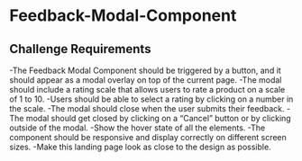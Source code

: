 # Feedback-Modal-Component
## Challenge Requirements
-The Feedback Modal Component should be triggered by a button, and it should appear as a modal overlay on top of the current page.
-The modal should include a rating scale that allows users to rate a product on a scale of 1 to 10.
-Users should be able to select a rating by clicking on a number in the scale.
-The modal should close when the user submits their feedback.
-The modal should get closed by clicking on a “Cancel” button or by clicking outside of the modal.
-Show the hover state of all the elements.
-The component should be responsive and display correctly on different screen sizes.
-Make this landing page look as close to the design as possible.
